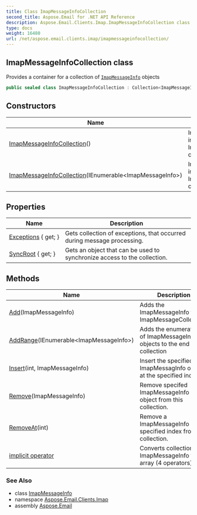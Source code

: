 ```yaml
---
title: Class ImapMessageInfoCollection
second_title: Aspose.Email for .NET API Reference
description: Aspose.Email.Clients.Imap.ImapMessageInfoCollection class. Provides a container for a collection of ImapMessageInfo objects
type: docs
weight: 16480
url: /net/aspose.email.clients.imap/imapmessageinfocollection/
---
```

## ImapMessageInfoCollection class

Provides a container for a collection of [`ImapMessageInfo`](../imapmessageinfo/) objects

```csharp
public sealed class ImapMessageInfoCollection : Collection<ImapMessageInfo>
```

## Constructors

| Name | Description |
| --- | --- |
| [ImapMessageInfoCollection](imapmessageinfocollection/#constructor)() | Initializes a new instance of the ImapMessageCollection class. |
| [ImapMessageInfoCollection](imapmessageinfocollection/#constructor_1)(IEnumerable&lt;ImapMessageInfo&gt;) | Initializes a new instance of the ImapMessageCollection class |

## Properties

| Name | Description |
| --- | --- |
| [Exceptions](../../aspose.email.clients.imap/imapmessageinfocollection/exceptions/) { get; } | Gets collection of exceptions, that occurred during message processing. |
| [SyncRoot](../../aspose.email.clients.imap/imapmessageinfocollection/syncroot/) { get; } | Gets an object that can be used to synchronize access to the collection. |

## Methods

| Name | Description |
| --- | --- |
| [Add](../../aspose.email.clients.imap/imapmessageinfocollection/add/#add)(ImapMessageInfo) | Adds the ImapMessageInfo to the ImapMessageCollection. |
| [AddRange](../../aspose.email.clients.imap/imapmessageinfocollection/addrange/)(IEnumerable&lt;ImapMessageInfo&gt;) | Adds the enumeration of ImapMessageInfo objects to the end of the collection |
| [Insert](../../aspose.email.clients.imap/imapmessageinfocollection/insert/#insert)(int, ImapMessageInfo) | Insert the specified ImapMessagInfo object at the specified index. |
| [Remove](../../aspose.email.clients.imap/imapmessageinfocollection/remove/#remove)(ImapMessageInfo) | Remove specifed ImapMessageInfo object from this collection. |
| [RemoveAt](../../aspose.email.clients.imap/imapmessageinfocollection/removeat/#removeat)(int) | Remove a ImapMessageInfo in specified index from this collection. |
| [implicit operator](../../aspose.email.clients.imap/imapmessageinfocollection/op_implicit/#op_implicit_2) | Converts collection of ImapMessageInfo to array (4 operators) |

### See Also

* class [ImapMessageInfo](../imapmessageinfo/)
* namespace [Aspose.Email.Clients.Imap](../../aspose.email.clients.imap/)
* assembly [Aspose.Email](../../)


